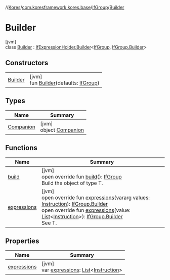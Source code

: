 //[Kores](../../../../index.md)/[com.koresframework.kores.base](../../index.md)/[IfGroup](../index.md)/[Builder](index.md)

# Builder

[jvm]\
class [Builder](index.md) : [IfExpressionHolder.Builder](../../-if-expression-holder/-builder/index.md)<[IfGroup](../index.md), [IfGroup.Builder](index.md)>

## Constructors

| | |
|---|---|
| [Builder](-builder.md) | [jvm]<br>fun [Builder](-builder.md)(defaults: [IfGroup](../index.md)) |

## Types

| Name | Summary |
|---|---|
| [Companion](-companion/index.md) | [jvm]<br>object [Companion](-companion/index.md) |

## Functions

| Name | Summary |
|---|---|
| [build](build.md) | [jvm]<br>open override fun [build](build.md)(): [IfGroup](../index.md)<br>Build the object of type T. |
| [expressions](expressions.md) | [jvm]<br>open override fun [expressions](expressions.md)(vararg values: [Instruction](../../../com.koresframework.kores/-instruction/index.md)): [IfGroup.Builder](index.md)<br>open override fun [expressions](expressions.md)(value: [List](https://kotlinlang.org/api/latest/jvm/stdlib/kotlin.collections/-list/index.html)<[Instruction](../../../com.koresframework.kores/-instruction/index.md)>): [IfGroup.Builder](index.md)<br>See T. |

## Properties

| Name | Summary |
|---|---|
| [expressions](expressions.md) | [jvm]<br>var [expressions](expressions.md): [List](https://kotlinlang.org/api/latest/jvm/stdlib/kotlin.collections/-list/index.html)<[Instruction](../../../com.koresframework.kores/-instruction/index.md)> |
